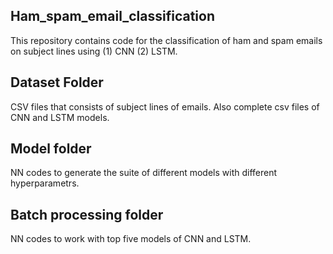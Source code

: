 ## Ham_spam_email_classification
This repository contains code for the classification of ham and spam emails on subject lines using (1) CNN (2) LSTM.

## Dataset Folder
CSV files that consists of subject lines of emails. Also complete csv files of CNN and LSTM models.
## Model folder
NN codes to generate the suite of different models with different hyperparametrs.
## Batch processing folder
NN codes to work with top five models of CNN and LSTM.
